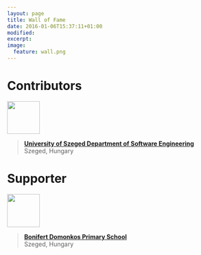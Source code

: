 ```yaml
---
layout: page
title: Wall of Fame
date: 2016-01-06T15:37:11+01:00
modified:
excerpt:
image:
  feature: wall.png
---
```


# Contributors

<img src="{{ site.url }}/images/logo/szte.jpg" style="width: 10ex"/><br/>
> **[University of Szeged Department of Software Engineering](http://www.sed.inf.u-szeged.hu/)**<br/>
Szeged, Hungary

# Supporter

<img src="{{ site.url }}/images/logo/boni.jpg" style="width: 10ex"/><br/>
> **[Bonifert Domonkos Primary School](https://sites.google.com/a/bonifert.sulinet.hu/www/)**<br/>
Szeged, Hungary
